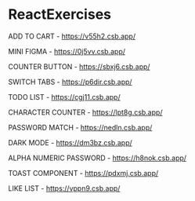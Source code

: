 # ReactExercises

ADD TO CART - https://v55h2.csb.app/

MINI FIGMA - https://0j5vv.csb.app/

COUNTER BUTTON - https://sbxj6.csb.app/

SWITCH TABS - https://p6dir.csb.app/

TODO LIST - https://cgj11.csb.app/

CHARACTER COUNTER - https://lpt8g.csb.app/

PASSWORD MATCH - https://nedln.csb.app/

DARK MODE - https://dm3bz.csb.app/

ALPHA NUMERIC PASSWORD - https://h8nok.csb.app/

TOAST COMPONENT - https://pdxmj.csb.app/

LIKE LIST - https://vppn9.csb.app/
